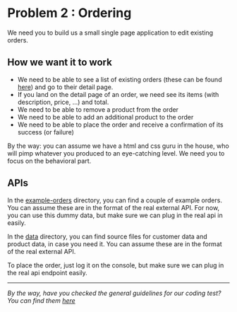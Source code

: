 # Problem 2 : Ordering

We need you to build us a small single page application to edit existing orders.

## How we want it to work

- We need to be able to see a list of existing orders (these can be found [here](./example-orders/)) and go to their detail page.
- If you land on the detail page of an order, we need see its items (with description, price, ...) and total.
- We need to be able to remove a product from the order
- We need to be able to add an additional product to the order
- We need to be able to place the order and receive a confirmation of its success (or failure)

By the way: you can assume we have a html and css guru in the house, who will pimp whatever you produced to an eye-catching level.
We need you to focus on the behavioral part.

## APIs

In the [example-orders](./example-orders/) directory, you can find a couple of example orders.
You can assume these are in the format of the real external API.
For now, you can use this dummy data, but make sure we can plug in the real api in easily.

In the [data](./data/) directory, you can find source files for customer data and product data, in case you need it.
You can assume these are in the format of the real external API.

To place the order, just log it on the console, but make sure we can plug in the real api endpoint easily.

---

_By the way, have you checked the general guidelines for our coding test? You can find them [here](./README.md)_

